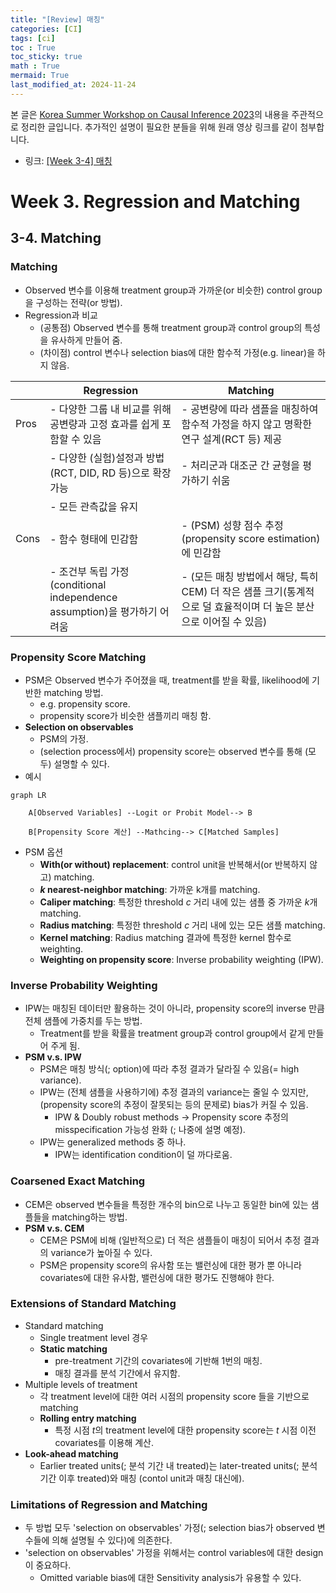 ```yaml
---
title: "[Review] 매칭"
categories: [CI]
tags: [ci]
toc : True
toc_sticky: true
math : True
mermaid: True
last_modified_at: 2024-11-24
---
```


본 글은 [Korea Summer Workshop on Causal Inference 2023](https://www.youtube.com/playlist?list=PLKKkeayRo4PUyqxgszL-biEZOOA9j61HT)의 내용을 주관적으로 정리한 글입니다. 추가적인 설명이 필요한 분들을 위해 원래 영상 링크를 같이 첨부합니다. 

- 링크: [[Week 3-4] 매칭](https://www.youtube.com/watch?v=cMMeYBjwztg&list=PLKKkeayRo4PUyqxgszL-biEZOOA9j61HT&index=12)

# Week 3. Regression and Matching
## 3-4. Matching
### Matching
- Observed 변수를 이용해 treatment group과 가까운(or 비슷한) control group을 구성하는 전략(or 방법).
- Regression과 비교
	- (공통점) Observed 변수를 통해 treatment group과 control group의 특성을 유사하게 만들어 줌.
	- (차이점) control 변수나 selection bias에 대한 함수적 가정(e.g. linear)을 하지 않음.

|      | Regression                                                 | Matching                                                               |
| ---- | ---------------------------------------------------------- | ---------------------------------------------------------------------- |
| Pros | - 다양한 그룹 내 비교를 위해 공변량과 고정 효과를 쉽게 포함할 수 있음                  | - 공변량에 따라 샘플을 매칭하여 함수적 가정을 하지 않고 명확한 연구 설계(RCT 등) 제공                   |
|      | - 다양한 (실험)설정과 방법(RCT, DID, RD 등)으로 확장 가능                   | - 처리군과 대조군 간 균형을 평가하기 쉬움                                               |
|      | - 모든 관측값을 유지                                               |                                                                        |
| Cons | - 함수 형태에 민감함                                               | - (PSM) 성향 점수 추정(propensity score estimation)에 민감함                     |
|      | - 조건부 독립 가정(conditional independence assumption)을 평가하기 어려움 | - (모든 매칭 방법에서 해당, 특히 CEM) 더 작은 샘플 크기(통계적으로 덜 효율적이며 더 높은 분산으로 이어질 수 있음) |

### Propensity Score Matching
- PSM은 Observed 변수가 주어졌을 때, treatment를 받을 확률, likelihood에 기반한 matching 방법.
	- e.g. propensity score.
	- propensity score가 비슷한 샘플끼리 매칭 함.
- **Selection on observables**
	- PSM의 가정.
	- (selection process에서) propensity score는 observed 변수를 통해 (모두) 설명할 수 있다.
- 예시

```mermaid
graph LR

    A[Observed Variables] --Logit or Probit Model--> B

    B[Propensity Score 계산] --Mathcing--> C[Matched Samples]
```

- PSM 옵션
	- **With(or without) replacement**: control unit을 반복해서(or 반복하지 않고) matching.
	- **$k$ nearest-neighbor matching**: 가까운 k개를 matching.
	- **Caliper matching**: 특정한 threshold $c$ 거리 내에 있는 샘플 중 가까운 $k$개 matching.
	- **Radius matching**: 특정한 threshold $c$ 거리 내에 있는 모든 샘플 matching.
	- **Kernel matching**: Radius matching 결과에 특정한 kernel 함수로 weighting.
	- **Weighting on propensity score**: Inverse probability weighting (IPW).

### Inverse Probability Weighting
- IPW는 매칭된 데이터만 활용하는 것이 아니라, propensity score의 inverse 만큼 전체 샘플에 가중치를 두는 방법.
	- Treatment를 받을 확률을 treatment group과 control group에서 같게 만들어 주게 됨.
- **PSM v.s. IPW**
	- PSM은 매칭 방식(; option)에 따라 추정 결과가 달라질 수 있음(= high variance).
	- IPW는 (전체 샘플을 사용하기에) 추정 결과의 variance는 줄일 수 있지만, (propensity score의 추정이 잘못되는 등의 문제로) bias가 커질 수 있음.
		- IPW & Doubly robust methods → Propensity score 추정의 misspecification 가능성 완화 (; 나중에 설명 예정).
	- IPW는 generalized methods 중 하나.
		- IPW는 identification condition이 덜 까다로움.

### Coarsened Exact Matching
- CEM은 observed 변수들을 특정한 개수의 bin으로 나누고 동일한 bin에 있는 샘플들을 matching하는 방법.
- **PSM v.s. CEM**
	- CEM은 PSM에 비해 (일반적으로) 더 적은 샘플들이 매칭이 되어서 추정 결과의 variance가 높아질 수 있다.
	- PSM은 propensity score의 유사함 또는 밸런싱에 대한 평가 뿐 아니라 covariates에 대한 유사함, 밸런싱에 대한 평가도 진행해야 한다.

### Extensions of Standard Matching
- Standard matching
	- Single treatment level 경우
	- **Static matching**
		- pre-treatment 기간의 covariates에 기반해 1번의 매칭. 
		- 매칭 결과를 분석 기간에서 유지함.
- Multiple levels of treatment
	- 각 treatment level에 대한 여러 시점의 propensity score 들을 기반으로 matching
	- **Rolling entry matching**
		- 특정 시점 $t$의 treatment level에 대한 propensity score는 $t$ 시점 이전 covariates를 이용해 계산.
- **Look-ahead matching**
	- Earlier treated units(; 분석 기간 내 treated)는 later-treated units(; 분석 기간 이후 treated)와 매칭 (contol unit과 매칭 대신에).

### Limitations of Regression and Matching
- 두 방법 모두 'selection on observables' 가정(; selection bias가 observed 변수들에 의해 설명될 수 있다)에 의존한다.
- 'selection on observables' 가정을 위해서는 control variables에 대한 design이 중요하다.
	- Omitted variable bias에 대한 Sensitivity analysis가 유용할 수 있다.
